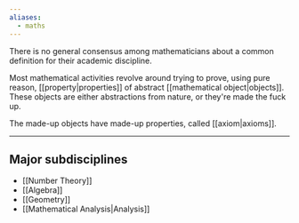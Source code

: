 ```yaml
---
aliases:
  - maths
---
```

There is no general consensus among mathematicians about a common definition for their academic discipline.

Most mathematical activities revolve around trying to prove, using pure reason, [[property|properties]] of abstract [[mathematical object|objects]].
These objects are either abstractions from nature, or they're made the fuck up.

The made-up objects have made-up properties, called [[axiom|axioms]].

---

## Major subdisciplines

- [[Number Theory]]
- [[Algebra]]
- [[Geometry]]
- [[Mathematical Analysis|Analysis]]